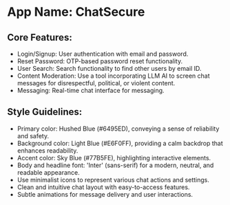 # **App Name**: ChatSecure

## Core Features:

- Login/Signup: User authentication with email and password.
- Reset Password: OTP-based password reset functionality.
- User Search: Search functionality to find other users by email ID.
- Content Moderation: Use a tool incorporating LLM AI to screen chat messages for disrespectful, political, or violent content.
- Messaging: Real-time chat interface for messaging.

## Style Guidelines:

- Primary color: Hushed Blue (#6495ED), conveying a sense of reliability and safety.
- Background color: Light Blue (#E6F0FF), providing a calm backdrop that enhances readability.
- Accent color: Sky Blue (#77B5FE), highlighting interactive elements.
- Body and headline font: 'Inter' (sans-serif) for a modern, neutral, and readable appearance.
- Use minimalist icons to represent various chat actions and settings.
- Clean and intuitive chat layout with easy-to-access features.
- Subtle animations for message delivery and user interactions.